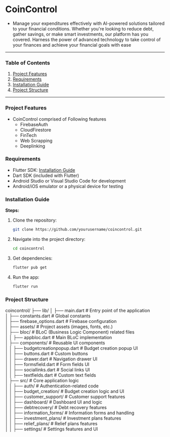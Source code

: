 # CoinControl

- Manage your expenditures effectively with AI-powered solutions tailored to your financial conditions. Whether you're looking to reduce debt, gather savings, or make smart investments, our platform has you covered. Harness the power of advanced technology to take control of your finances and achieve your financial goals with ease
---

### Table of Contents

1. [Project Features](#projectfeatures)
2. [Requirements](#requirements)
3. [Installation Guide](#installation)
4. [Project Structure](#projectstructure)

---

### Project Features
- CoinControl comprised of Following features
    - FirebaseAuth
    - CloudFirestore
    - FinTech
    - Web Scrapping
    - Deeplinking

### Requirements
- Flutter SDK: [Installation Guide](https://flutter.dev/docs/get-started/install)
- Dart SDK (included with Flutter)
- Android Studio or Visual Studio Code for development
- Android/iOS emulator or a physical device for testing

### Installation Guide

**Steps:**
1. Clone the repository:
   ```bash
   git clone https://github.com/yourusername/coincontrol.git

2. Navigate into the project directory:
   ```bash
   cd coincontrol

3. Get dependencies:
   ```bash
   flutter pub get

4. Run the app:
   ```bash
   flutter run

### Project Structure

coincontrol/
├── lib/
│   ├── main.dart                       # Entry point of the application  
│   ├── constants.dart                  # Global constants  
│   ├── firebase_options.dart           # Firebase configuration  
│   ├── assets/                         # Project assets (images, fonts, etc.)  
│   ├── bloc/                           # BLoC (Business Logic Component) related files  
│   │   ├── appbloc.dart                # Main BLoC implementation  
│   ├── components/                     # Reusable UI components  
│   │   ├── budgetcreationpopup.dart    # Budget creation popup UI  
│   │   ├── buttons.dart                # Custom buttons  
│   │   ├── drawer.dart                 # Navigation drawer UI  
│   │   ├── formsfield.dart             # Form fields UI  
│   │   ├── sociallinks.dart            # Social links UI  
│   │   ├── textfields.dart             # Custom text fields  
│   ├── src/                            # Core application logic  
│   │   ├── auth/                       # Authentication-related code  
│   │   ├── budget_creation/            # Budget creation logic and UI  
│   │   ├── customer_support/           # Customer support features  
│   │   ├── dashboard/                  # Dashboard UI and logic  
│   │   ├── debtrecovery/               # Debt recovery features  
│   │   ├── information_forms/          # Information forms and handling  
│   │   ├── investment_plans/           # Investment plans features  
│   │   ├── relief_plans/               # Relief plans features  
│   │   ├── settings/                   # Settings features and UI  

